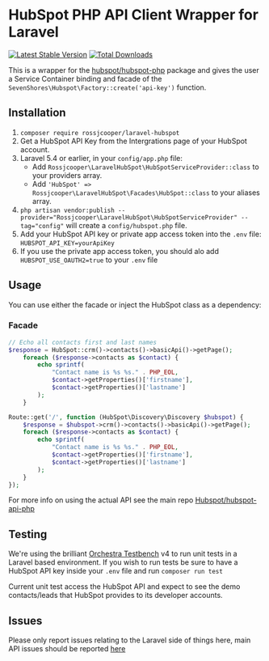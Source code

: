 # HubSpot PHP API Client Wrapper for Laravel

[![Latest Stable Version](https://poser.pugx.org/rossjcooper/laravel-hubspot/v/stable)](https://packagist.org/packages/rossjcooper/laravel-hubspot) [![Total Downloads](https://poser.pugx.org/rossjcooper/laravel-hubspot/downloads)](https://packagist.org/packages/rossjcooper/laravel-hubspot)

This is a wrapper for the [hubspot/hubspot-php](https://github.com/HubSpot/hubspot-php) package and gives the user a Service Container binding and facade of the `SevenShores\Hubspot\Factory::create('api-key')` function.

## Installation
1. `composer require rossjcooper/laravel-hubspot`
2. Get a HubSpot API Key from the Intergrations page of your HubSpot account.
3. Laravel 5.4 or earlier, in your `config/app.php` file:
    - Add `Rossjcooper\LaravelHubSpot\HubSpotServiceProvider::class` to your providers array.
    - Add `'HubSpot' => Rossjcooper\LaravelHubSpot\Facades\HubSpot::class` to your aliases array.
4. `php artisan vendor:publish --provider="Rossjcooper\LaravelHubSpot\HubSpotServiceProvider" --tag="config"` will create a `config/hubspot.php` file.
5. Add your HubSpot API key or private app access token  into the `.env` file: `HUBSPOT_API_KEY=yourApiKey`
6. If you use the private app access token, you should alo add `HUBSPOT_USE_OAUTH2=true` to your `.env` file

## Usage
You can use either the facade or inject the HubSpot class as a dependency:
### Facade
```php
// Echo all contacts first and last names
$response = HubSpot::crm()->contacts()->basicApi()->getPage();
    foreach ($response->contacts as $contact) {
        echo sprintf(
            "Contact name is %s %s." . PHP_EOL,
            $contact->getProperties()['firstname'],
            $contact->getProperties()['lastname']
        );
    }
```
```php
Route::get('/', function (HubSpot\Discovery\Discovery $hubspot) {
    $response = $hubspot->crm()->contacts()->basicApi()->getPage();
    foreach ($response->contacts as $contact) {
        echo sprintf(
            "Contact name is %s %s." . PHP_EOL,
            $contact->getProperties()['firstname'],
            $contact->getProperties()['lastname']
        );
    }
});
```

For more info on using the actual API see the main repo [Hubspot/hubspot-api-php](https://github.com/HubSpot/hubspot-api-php)

## Testing

We're using the brilliant [Orchestra Testbench](https://github.com/orchestral/testbench) v4 to run unit tests in a Laravel based environment. If you wish to run tests be sure to have a HubSpot API key inside your `.env` file and run `composer run test`

Current unit test access the HubSpot API and expect to see the demo contacts/leads that HubSpot provides to its developer accounts.

## Issues
Please only report issues relating to the Laravel side of things here, main API issues should be reported [here](https://github.com/HubSpot/hubspot-api-php/issues)
